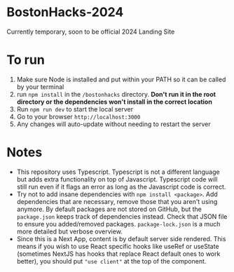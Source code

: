 # BostonHacks-2024
Currently temporary, soon to be official 2024 Landing Site

# To run
1) Make sure Node is installed and put within your PATH so it can be called by your terminal
2) run `npm install` in the `/bostonhacks` directory. **Don't run it in the root directory or the dependencies won't install in the correct location**
3) Run `npm run dev` to start the local server
4) Go to your browser `http://localhost:3000`
5) Any changes will auto-update without needing to restart the server

# Notes
* This repository uses Typescript. Typescript is not a different language but adds extra functionality on top of Javascript. Typescript code will still run even if it flags an error as long as the Javascript code is correct.
* Try not to add insane dependencies with `npm install <package>`. Add dependencies that are necessary, remove those that you aren't using anymore. By default packages are not stored on GitHub, but the `package.json` keeps track of dependencies instead. Check that JSON file to ensure you added/removed packages. `package-lock.json` is a much more detailed but verbose overview.
* Since this is a Next App, content is by default server side rendered. This means if you wish to use React specific hooks like useRef or useState (sometimes NextJS has hooks that replace React default ones to work better), you should put `"use client"` at the top of the component.

